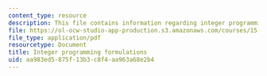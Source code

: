 ```yaml
---
content_type: resource
description: This file contains information regarding integer programming formulations.
file: https://ol-ocw-studio-app-production.s3.amazonaws.com/courses/15-053-optimization-methods-in-management-science-spring-2013/aa983ed5875f13b3c8f4aa963a68e2b4_MIT15_053S13_lec11.pdf
file_type: application/pdf
resourcetype: Document
title: Integer programming formulations
uid: aa983ed5-875f-13b3-c8f4-aa963a68e2b4
---
```

